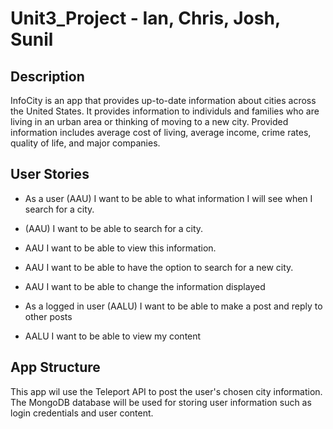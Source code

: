 # Unit3_Project - Ian, Chris, Josh, Sunil

## Description
InfoCity is an app that provides up-to-date information about cities across the United States. It provides information to individuls and families who are living in an urban area or thinking of moving to a new city. Provided information includes average cost of living, average income, crime rates, quality of life, and major companies.

## User Stories
* As a user (AAU) I want to be able to what information I will see when I search for a city.
* (AAU) I want to be able to search for a city.
* AAU I want to be able to view this information.
* AAU I want to be able to have the option to search for a new city.
* AAU I want to be able to change the information displayed

* As a logged in user (AALU) I want to be able to make a post and reply to other posts
* AALU I want to be able to view my content

## App Structure

This app wil use the Teleport API to post the user's chosen city information.
The MongoDB database will be used for storing user information such as login credentials and user content.


